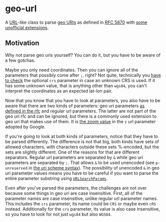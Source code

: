 # geo-url

A [URL](https://developer.mozilla.org/en-US/docs/Web/API/URL)-like class to parse [geo URIs](https://en.wikipedia.org/wiki/Geo_URI_scheme) as defined in [RFC 5870](https://datatracker.ietf.org/doc/html/rfc5870) with [some unofficial extensions](https://developer.android.com/guide/components/intents-common#Maps).

## Motivation

Why not parse geo uris yourself? You can do it, but you have to be aware of a few gotchas.

Maybe you only need coordinates. Then you can ignore all of the parameters that possibly come after `;`, right? Not quite, technically you [have to check](https://datatracker.ietf.org/doc/html/rfc5870#section-3.4.1) the optional `crs` parameter in case an unknown CRS is used. If it has some unknown value, that is anything other than `wgs84`, you can't interpret the coordinates as an expected lat-lon pair.

Now that you know that you have to look at parameters, you also have to be aware that there are two kinds of parameters: geo uri parameters [as defined in the rfc](https://datatracker.ietf.org/doc/html/rfc5870#section-3.3) and regular url parameters. The latter are not part of the geo uri rfc and can be ignored, but there is a commonly used extension to geo uri that makes use of them. It is [the zoom value](https://developers.google.com/maps/documentation/urls/android-intents#display-a-map) in the `z` url parameter adopted by Google.

If you're going to look at both kinds of parameters, notice that they have to be parsed differently. The difference is not that big, both kinds have sets of allowed characters, with characters outside these sets %-encoded, but the sets are slightly different. One of the reasons for that are different separators. Regular url parameters are separated by `&` while geo uri parameters are separated by `;`. That allows `&` to be used unencoded (see `p-unreserved` in [the uri scheme syntax](https://datatracker.ietf.org/doc/html/rfc5870#section-3.3)). The possibility of unencoded `&` in geo uri parameter values means you have to be careful if you want to parse the entire parameter substring using [`URLSearchParams`](https://developer.mozilla.org/en-US/docs/Web/API/URLSearchParams).

Even after you've parsed the parameters, the challenges are not over because some things in geo uri are case insensitive. First, all of the parameter names are case insensitive, unlike regular url parameter names. This includes the `crs` parameter, its name could be `CRS` or maybe even `cRS` instead. Additionally for the `crs` parameter, its value is also case insensitive, so you have to look for not just `wgs84` but also `WGS84`.
